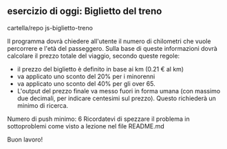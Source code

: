 ## esercizio di oggi: Biglietto del treno

cartella/repo js-biglietto-treno

Il programma dovrà chiedere all'utente il numero di chilometri che vuole percorrere e l'età del passeggero. Sulla base di queste informazioni dovrà calcolare il prezzo totale del viaggio, secondo queste regole:

- il prezzo del biglietto è definito in base ai km (0.21 € al km)
- va applicato uno sconto del 20% per i minorenni
- va applicato uno sconto del 40% per gli over 65.
- L'output del prezzo finale va messo fuori in forma umana (con massimo due decimali, per indicare centesimi sul prezzo). Questo richiederà un minimo di ricerca.

Numero di push minimo: 6
Ricordatevi di spezzare il problema in sottoproblemi come visto a lezione nel file README.md

Buon lavoro!


<!--inserisco una variabile km dove chiedo i km da percorrere -->
<!--inserisco una variabile age dove chiedo i létá del utente -->
<!-- ìnserisco una variabile con il prezzo per km -->
<!-- ìnserisco una variabile dove il prezzo del biglietto sono i km che voglio percorrere * il prezzo al km -->
<!--se é minore di 18 anni avrá uno sconto del 20%  prezzo del biglitto - 20% -->
<!--se é maggiore o uguale a 65 avrá uno sconto del 40%  prezzo del biglitto - 40% -->
<!-- ìnserendo il .toFixed(2) al prezzo del biglietto faccio venire fuori i centesimi -->
<!-- `con alert faccio apparire il costo del biglietto a schermo  -->